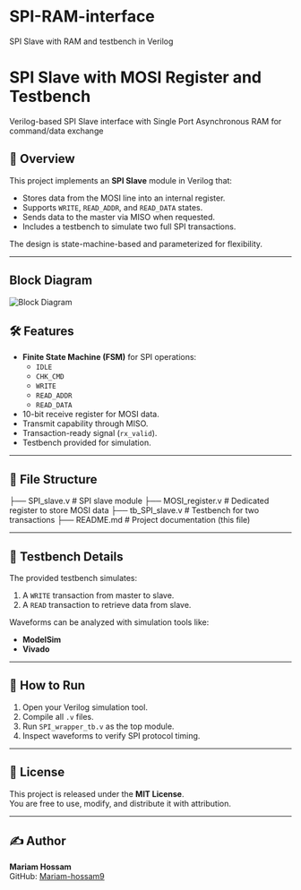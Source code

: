 # SPI-RAM-interface
SPI Slave with RAM and testbench in Verilog
# SPI Slave with MOSI Register and Testbench
Verilog-based SPI Slave interface with Single Port Asynchronous RAM for command/data exchange

## 📌 Overview
This project implements an **SPI Slave** module in Verilog that:
- Stores data from the MOSI line into an internal register.
- Supports `WRITE`, `READ_ADDR`, and `READ_DATA` states.
- Sends data to the master via MISO when requested.
- Includes a testbench to simulate two full SPI transactions.

The design is state-machine-based and parameterized for flexibility.

---
## Block Diagram
![Block Diagram](D:\OneDrive\Desktop\Pictures\Github\SPI-RAM_blockDiagrams.JPEG)

## 🛠 Features
- **Finite State Machine (FSM)** for SPI operations:
  - `IDLE`
  - `CHK_CMD`
  - `WRITE`
  - `READ_ADDR`
  - `READ_DATA`
- 10-bit receive register for MOSI data.
- Transmit capability through MISO.
- Transaction-ready signal (`rx_valid`).
- Testbench provided for simulation.

---

## 📂 File Structure
├── SPI_slave.v # SPI slave module
├── MOSI_register.v # Dedicated register to store MOSI data
├── tb_SPI_slave.v # Testbench for two transactions
├── README.md # Project documentation (this file)

---

## 🧪 Testbench Details
The provided testbench simulates:
1. A `WRITE` transaction from master to slave.
2. A `READ` transaction to retrieve data from slave.

Waveforms can be analyzed with simulation tools like:
- **ModelSim**
- **Vivado**

---

## 🚀 How to Run
1. Open your Verilog simulation tool.
2. Compile all `.v` files.
3. Run `SPI_wrapper_tb.v` as the top module.
4. Inspect waveforms to verify SPI protocol timing.

---

## 📜 License
This project is released under the **MIT License**.  
You are free to use, modify, and distribute it with attribution.

---

## ✍ Author
**Mariam Hossam**  
GitHub: [Mariam-hossam9](https://github.com/Mariam-hossam-9)
